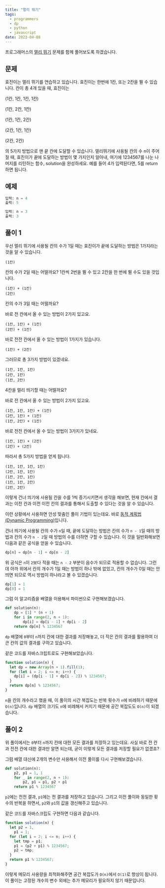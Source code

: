 ```yaml
---
title: "멀리 뛰기"
tags:
  - programmers
  - dp
  - python
  - javascript
date: 2023-04-08
---
```


프로그래머스의 [멀리 뛰기](https://school.programmers.co.kr/learn/courses/30/lessons/12914) 문제를 함께 풀어보도록 하겠습니다.

## 문제

효진이는 멀리 뛰기를 연습하고 있습니다.
효진이는 한번에 1칸, 또는 2칸을 뛸 수 있습니다.
칸이 총 4개 있을 때, 효진이는

(1칸, 1칸, 1칸, 1칸)

(1칸, 2칸, 1칸)

(1칸, 1칸, 2칸)

(2칸, 1칸, 1칸)

(2칸, 2칸)

의 5가지 방법으로 맨 끝 칸에 도달할 수 있습니다.
멀리뛰기에 사용될 칸의 수 n이 주어질 때, 효진이가 끝에 도달하는 방법이 몇 가지인지 알아내, 여기에 1234567를 나눈 나머지를 리턴하는 함수, solution을 완성하세요.
예를 들어 4가 입력된다면, 5를 return하면 됩니다.

## 예제

```py
입력: n = 4
출력: 5
```

```py
입력: n = 3
출력: 3
```

## 풀이 1

우선 멀리 뛰기에 사용될 칸의 수가 1일 때는 효진이가 끝에 도달하는 방법은 1가지라는 것을 알 수 있습니다.

```
(1칸)
```

칸의 수가 2일 때는 어떨까요?
1칸씩 2번을 뛸 수 있고 2칸을 한 번에 뛸 수도 있을 것입니다.

```
(1칸) + (1칸)
(2칸)
```

칸의 수가 3일 때는 어떨까요?

바로 전 칸에서 올 수 있는 방법이 2가지 있고요.

```
(1칸, 1칸) + (1칸)
(2칸) + (1칸)
```

바로 전전 칸에서 올 수 있는 방법이 1가지가 있습니다.

```
(1칸) + (2칸)
```

그러므로 총 3가지 방법이 있겠네요.

```
(1칸, 1칸, 1칸)
(2칸, 1칸)
(1칸, 2칸)
```

4칸을 멀리 띄기할 때는 어떨까요?

바로 전 칸에서 올 수 있는 방법이 2가지 있고요.

```
(1칸, 1칸, 1칸) + (1칸)
(2칸, 1칸) + (1칸)
(1칸, 2칸) + (1칸)
```

바로 전전 칸에서 올 수 있는 방법이 3가지가 있네요.

```
(1칸, 1칸) + (2칸)
(2칸) + (2칸)
```

따라서 총 5가지 방법을 얻게 됩니다.

```
(1칸, 1칸, 1칸, 1칸)
(2칸, 1칸, 1칸)
(1칸, 2칸, 1칸)
(1칸, 1칸, 2칸)
(2칸, 2칸)
```

이렇게 건너 띄기에 사용될 칸을 수를 1씩 증기시키면서 생각을 해보면,
현재 칸에서 결과는 이전 칸과 이전 이전 칸의 결과를 통해서 도출할 수 있다는 것을 알 수 있습니다.

이런 상황에서 사용하면 안성 맞춤인 풀이 기법이 있는데요.
바로 [동적 계획법 (Dynamic Programming)](/algorithms/dp/)입니다.

건너 띄기에 사용될 칸의 수가 `n`일 때, 끝에 도달하는 방법은 칸의 수가 `n - 1`일 때의 방법과 칸의 수가 `n - 2`일 때 방법의 수를 더하면 구할 수 있습니다.
이 것을 일반화해보면 다음과 같은 공식을 얻을 수 있습니다.

```py
dp[n] = dp[n - 1] + dp[n - 2]
```

위 공식은 `n`이 `2`보다 적을 때는 `n - 2` 부분이 음수가 되므로 적용할 수 없습니다.
그런데 아까 위에서 칸의 개수가 1일 때는 방법이 하나 밖에 없었고, 칸의 개수가 0일 때는 안 띄면 되므로 역시 방법이 하나라고 볼 수 있겠습니다.

```py
dp[1] = 1
dp[0] = 1
```

그럼 이 알고리즘을 배열을 이용해서 파이썬으로 구현해보겠습니다.

```py
def solution(n):
    dp = [1] * (n + 1)
    for i in range(2, n + 1):
        dp[i] = dp[i - 1] + dp[i - 2]
    return dp[n] % 1234567
```

`dp` 배열에 `0`부터 `n`까지 칸에 대한 결과를 저장해놓고, 더 작은 칸의 결과를 활용하여 더 큰 칸의 값의 결과를 구하고 있습니다.

같은 코드를 자바스크립트로도 구현해보았습니다.

```js
function solution(n) {
  let dp = new Array(n + 1).fill(1);
  for (let i = 2; i <= n; i++) {
    dp[i] = (dp[i - 1] + dp[i - 2]) % 1234567;
  }
  return dp[n] % 1234567;
}
```

`n`을 칸의 개수라고 했을 때, 이 풀이의 시간 복잡도는 반복 횟수가 `n`에 비례하기 때문에 `O(n)`입니다.
`dp` 배열의 크기도 `n`에 비례해서 커지기 때문에 공간 복잡도도 `O(n)`이 되겠습니다.

## 풀이 2

위 풀이에서는 `0`부터 `n`까지 칸에 대한 모든 결과를 저장하고 있는데요.
사실 바로 전 칸과 전전 칸에 대한 결과만 알면 되는데, 굳이 이렇게 모든 결과를 저장할 필요가 없겠죠?

그럼 배열 대신에 2개의 변수만 사용해서 이전 풀이를 다시 구현해보겠습니다.

```py
def solution(n):
    p2, p1 = 1, 1
    for _ in range(2, n + 1):
        p2, p1 = p1, p2 + p1
    return p1 % 1234567
```

`p2`에는 전전 결과, `p1`에는 전 결과를 저장하고 있습니다.
그리고 이전 풀이와 동일한 횟수의 반복을 하면서, `p2`와 `p1`의 값을 갱신해주고 있습니다.

같은 코드를 자바스크립도 구현하면 다음과 같습니다.

```js
function solution(n) {
  let p2 = 1,
    p1 = 1;
  for (let i = 2; i <= n; i++) {
    let tmp = p1;
    p1 = (p2 + p1) % 1234567;
    p2 = tmp;
  }
  return p1 % 1234567;
}
```

이렇게 메모리 사용량을 최적화해주면 공간 복잡도가 `O(n)`에서 `O(1)`로 향상이 됩니다.
이 풀이는 고정된 개수의 변수 외에는 추가 메모리가 필요하지 않기 때문입니다.
